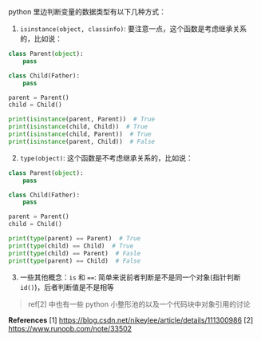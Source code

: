 python 里边判断变量的数据类型有以下几种方式：

1. `isinstance(object, classinfo)`: 要注意一点，这个函数是考虑继承关系的，比如说：

```python
class Parent(object):
    pass

class Child(Father):
    pass

parent = Parent()
child = Child()

print(isinstance(parent, Parent))  # True
print(isinstance(child, Child))  # True
print(isinstance(child, Parent))  # True
print(isinstance(parent, Child))  # False
```


2. `type(object)`: 这个函数是不考虑继承关系的，比如说：
```python
class Parent(object):
    pass

class Child(Father):
    pass

parent = Parent()
child = Child()

print(type(parent) == Parent)  # True
print(type(child) == Child)  # True
print(type(child) == Parent)  # Fasle
print(type(parent) == Child)  # False
```


3. 一些其他概念：`is` 和 `==`: 简单来说前者判断是不是同一个对象(指针判断 `id()`)，后者判断值是不是相等

> ref[2] 中也有一些 python 小整形池的以及一个代码块中对象引用的讨论



**References**
[1] https://blog.csdn.net/nikeylee/article/details/111300986
[2] https://www.runoob.com/note/33502

